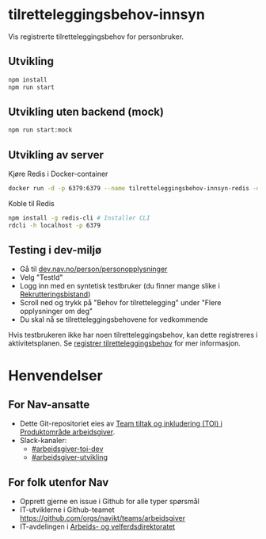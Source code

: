 # tilretteleggingsbehov-innsyn

Vis registrerte tilretteleggingsbehov for personbruker.

## Utvikling

```sh
npm install
npm run start
```

## Utvikling uten backend (mock)

```sh
npm run start:mock
```

## Utvikling av server

Kjøre Redis i Docker-container
```sh
docker run -d -p 6379:6379 --name tilretteleggingsbehov-innsyn-redis -d redis
```

Koble til Redis
```sh
npm install -g redis-cli # Installer CLI
rdcli -h localhost -p 6379
```

## Testing i dev-miljø

* Gå til [dev.nav.no/person/personopplysninger](https://www.dev.nav.no/person/personopplysninger)
* Velg "TestId"
* Logg inn med en syntetisk testbruker (du finner mange slike i [Rekrutteringsbistand](https://rekrutteringsbistand.dev.intern.nav.no/kandidater))
* Scroll ned og trykk på "Behov for tilrettelegging" under "Flere opplysninger om deg"
* Du skal nå se tilretteleggingsbehovene for vedkommende

Hvis testbrukeren ikke har noen tilretteleggingsbehov, kan dette registreres i aktivitetsplanen. Se [registrer tilretteleggingsbehov](https://github.com/navikt/registrer-tilretteleggingsbehov) for mer informasjon.

# Henvendelser

## For Nav-ansatte

* Dette Git-repositoriet eies av [Team tiltak og inkludering (TOI) i Produktområde arbeidsgiver](https://navno.sharepoint.com/sites/intranett-prosjekter-og-utvikling/SitePages/Produktomr%C3%A5de-arbeidsgiver.aspx).
* Slack-kanaler:
  * [#arbeidsgiver-toi-dev](https://nav-it.slack.com/archives/C02HTU8DBSR)
  * [#arbeidsgiver-utvikling](https://nav-it.slack.com/archives/CD4MES6BB)

## For folk utenfor Nav

* Opprett gjerne en issue i Github for alle typer spørsmål
* IT-utviklerne i Github-teamet https://github.com/orgs/navikt/teams/arbeidsgiver
* IT-avdelingen i [Arbeids- og velferdsdirektoratet](https://www.nav.no/no/NAV+og+samfunn/Kontakt+NAV/Relatert+informasjon/arbeids-og-velferdsdirektoratet-kontorinformasjon)